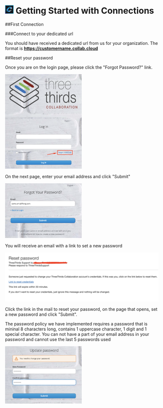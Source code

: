 # <img src="/assets/images/HCL_Connection_Master.png" alt="ConnectionsLogo" height="28" /> Getting Started with Connections

##First Connection

###Connect to your dedicated url

You should have received a dedicated url from us for your organization.
The format is <strong>https://customername.collab.cloud</strong>

##Reset your password

Once you are on the login page, please click the "Forgot Password?" link.

<img src="/assets/images/screen-shots/connections/reset_password_link.png" alt="Reset Password" width=50% />

On the next page, enter your email address and click "Submit"

<img src="/assets/images/screen-shots/connections/request password.png" alt="Submit Request" width=50%/>

You will receive an email with a link to set a new password

<img src="/assets/images/screen-shots/connections/reset_mail.png" alt="Reset Mail" />

Click the link in the mail to reset your password, on the page that opens, set a new password and click "Submit".

The password policy we have implemented requires a password that is mininal 8 characters long, contains 1 uppercase character, 1 digit and 1 special character. You can not have a part of your email address in your password and cannot use the last 5 passwords used

<img src="/assets/images/screen-shots/connections/update_password.png" alt="update_password" width=50%/>
